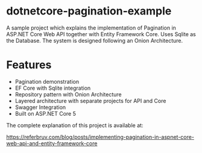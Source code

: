 # dotnetcore-pagination-example

A sample project which explains the implementation of Pagination in ASP.NET Core Web API together with Entity Framework Core. Uses Sqlite as the Database. The system is designed following an Onion Architecture.

# Features

* Pagination demonstration
* EF Core with Sqlite integration
* Repository pattern with Onion Architecture
* Layered architecture with separate projects for API and Core
* Swagger Integration
* Built on ASP.NET Core 5

The complete explanation of this project is available at:

https://referbruv.com/blog/posts/implementing-pagination-in-aspnet-core-web-api-and-entity-framework-core
